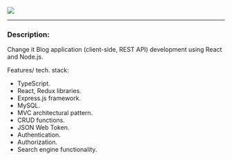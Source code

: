 <a href="https://codeclimate.com/github/nikivavlt/blog-app/maintainability"><img src="https://api.codeclimate.com/v1/badges/8db547e7f5e8e578d8ed/maintainability" /></a>
___
### Description:
Change it
Blog application (client-side, REST API) development using React and Node.js.

Features/ tech. stack: 
- TypeScript.
- React, Redux libraries.
- Express.js framework.
- MySQL.
- MVC architectural pattern.
- CRUD functions.
- JSON Web Token.
- Authentication.
- Authorization.
- Search engine functionality.
